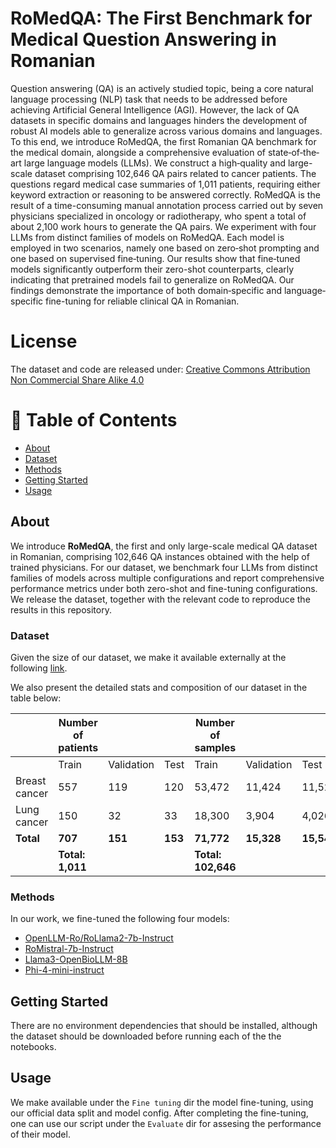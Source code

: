 # RoMedQA: The First Benchmark for Medical Question Answering in Romanian

Question answering (QA) is an actively studied topic, being a core natural language processing (NLP) task that needs to be addressed before achieving Artificial General Intelligence (AGI). However, the lack of QA datasets in specific domains and languages hinders the development of robust AI models able to generalize across various domains and languages. To this end, we introduce RoMedQA, the first Romanian QA benchmark for the medical domain, alongside a comprehensive evaluation of state‐of‐the‐art large language models (LLMs). We construct a high‑quality and large-scale dataset comprising 102,646 QA pairs related to cancer patients. The questions regard medical case summaries of 1,011 patients, requiring either keyword extraction or reasoning to be answered correctly. RoMedQA is the result of a time-consuming manual annotation process carried out by seven physicians specialized in oncology or radiotherapy, who spent a total of about 2,100 work hours to generate the QA pairs. We experiment with four LLMs from distinct families of models on RoMedQA. Each model is employed in two scenarios, namely one based on zero‑shot prompting and one based on supervised fine‑tuning. Our results show that fine‑tuned models significantly outperform their zero-shot counterparts, clearly indicating that pretrained models fail to generalize on RoMedQA. Our findings demonstrate the importance of both domain‐specific and language‐specific fine-tuning for reliable clinical QA in Romanian.



# License
The dataset and code are released under: [Creative Commons Attribution Non Commercial Share Alike 4.0](https://creativecommons.org/licenses/by-nc-sa/4.0/deed.en)


# 📑 Table of Contents
<a name = "tabel_of_contents"></a>

  - [About ](#about-)
  - [Dataset](#dataset-)
  - [Methods](#methods-)
  - [Getting Started ](#getting-started-)
  - [Usage ](#usage-)


## About <a name = "about"></a>

We introduce **RoMedQA**, the first and only large-scale medical QA dataset in Romanian, comprising 102,646 QA instances obtained with the help of trained physicians. For our dataset, we benchmark four LLMs from distinct families of models across multiple configurations and report comprehensive performance metrics under both zero-shot and fine-tuning configurations. We release the dataset, together with the relevant code to reproduce the results in this repository. 

### Dataset <a name = "dataset"></a>

Given the size of our dataset, we make it available externally at the following [link](https://drive.proton.me/urls/FFQS6E2N10#I1Jn6c5GcQlq). 

We also present the detailed stats and composition of our dataset in the table below:

|                | Number of patients              |                     |       | Number of samples              |                     |       |
|----------------|---------------------------------|---------------------|-------|--------------------------------|---------------------|-------|
|                | Train                           | Validation          | Test  | Train                          | Validation          | Test  |
| Breast cancer  | 557                             | 119                 | 120   | 53,472                         | 11,424              | 11,520|
| Lung cancer    | 150                             | 32                  | 33    | 18,300                         | 3,904               | 4,026 |
| **Total**      | **707**                         | **151**             | **153** | **71,772**                    | **15,328**          | **15,546** |
|                | **Total: 1,011**                |                     |       | **Total: 102,646**             |                     |       |


### Methods <a name = "methods"></a>

In our work, we fine-tuned the following four models:
* [OpenLLM-Ro/RoLlama2-7b-Instruct](https://huggingface.co/OpenLLM-Ro/RoLlama2-7b-Instruct)
* [RoMistral-7b-Instruct](https://huggingface.co/OpenLLM-Ro/RoMistral-7b-Instruct)
* [Llama3-OpenBioLLM-8B](https://huggingface.co/aaditya/Llama3-OpenBioLLM-8B)
* [Phi-4-mini-instruct](https://huggingface.co/microsoft/Phi-4-mini-instruct)

## Getting Started <a name = "getting_started"></a>

There are no environment dependencies that should be installed, although the dataset should be downloaded before running each of the the notebooks.

## Usage <a name="usage"></a>
We make available under the `Fine tuning` dir the model fine-tuning, using our official data split and model config. After completing the fine-tuning, one can use our script under the `Evaluate` dir for assesing the performance of their model.

